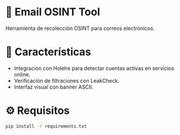 # 📧 Email OSINT Tool

Herramienta de recolección OSINT para correos electrónicos.

# 🚀 Características

- Integración con Holehe para detectar cuentas activas en servicios online.
- Verificación de filtraciones con LeakCheck.
- Interfaz visual con banner ASCII.

# ⚙️ Requisitos

```bash
pip install -r requirements.txt
